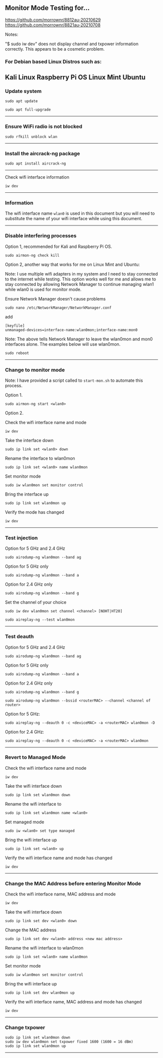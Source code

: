 ## Monitor Mode Testing for...

https://github.com/morrownr/8812au-20210629
https://github.com/morrownr/8821au-20210708

Notes: 

"$ sudo iw dev" does not display channel and txpower information correctly.
This appears to be a cosmetic problem.

### For Debian based Linux Distros such as:

Kali Linux
Raspberry Pi OS
Linux Mint
Ubuntu
-----

### Update system
```
sudo apt update
```
```
sudo apt full-upgrade
```

-----

### Ensure WiFi radio is not blocked
```
sudo rfkill unblock wlan
```

-----

### Install the aircrack-ng package
```
sudo apt install aircrack-ng
```

-----
Check wifi interface information
```
iw dev
```

-----

### Information

The wifi interface name ```wlan0``` is used in this document but you will need
to substitute the name of your wifi interface while using this document.

-----

### Disable interfering processes

Option 1, recommended for Kali and Raspberry Pi OS.
```
sudo airmon-ng check kill
```

Option 2, another way that works for me on Linux Mint and Ubuntu:

Note: I use multiple wifi adapters in my system and I need to stay connected
to the internet while testing. This option works well for me and allows
me to stay connected by allowing Network Manager to continue managing wlan1
while wlan0 is used for monitor mode.

Ensure Network Manager doesn't cause problems
```
sudo nano /etc/NetworkManager/NetworkManager.conf
```
add
```
[keyfile]
unmanaged-devices=interface-name:wlan0mon;interface-name:mon0
```
Note: The above tells Network Manager to leave the wlan0mon and mon0 interfaces
alone. The examples below will use wlan0mon.

```
sudo reboot
```

-----

### Change to monitor mode

Note: I have provided a script called to ```start-mon.sh``` to automate this process.

Option 1.
```
sudo airmon-ng start <wlan0>
```

Option 2.

Check the wifi interface name and mode
```
iw dev
```

Take the interface down
```
sudo ip link set <wlan0> down
```

Rename the interface to wlan0mon
```
sudo ip link set <wlan0> name wlan0mon
```

Set monitor mode
```
sudo iw wlan0mon set monitor control
```

Bring the interface up
```
sudo ip link set wlan0mon up
```

Verify the mode has changed
```
iw dev
```

-----

### Test injection

Option for 5 GHz and 2.4 GHz
```
sudo airodump-ng wlan0mon --band ag
```
Option for 5 GHz only
```
sudo airodump-ng wlan0mon --band a
```
Option for 2.4 GHz only
```
sudo airodump-ng wlan0mon --band g
```
Set the channel of your choice
```
sudo iw dev wlan0mon set channel <channel> [NOHT|HT20]
```
```
sudo aireplay-ng --test wlan0mon
```

-----

### Test deauth

Option for 5 GHz and 2.4 GHz
```
sudo airodump-ng wlan0mon --band ag
```
Option for 5 GHz only
```
sudo airodump-ng wlan0mon --band a
```
Option for 2.4 GHz only
```
sudo airodump-ng wlan0mon --band g
```
```
sudo airodump-ng wlan0mon --bssid <routerMAC> --channel <channel of router>
```
Option for 5 GHz:
```
sudo aireplay-ng --deauth 0 -c <deviceMAC> -a <routerMAC> wlan0mon -D
```
Option for 2.4 GHz:
```
sudo aireplay-ng --deauth 0 -c <deviceMAC> -a <routerMAC> wlan0mon
```

-----

### Revert to Managed Mode

Check the wifi interface name and mode
```
iw dev
```

Take the wifi interface down
```
sudo ip link set wlan0mon down
```

Rename the wifi interface to <wlan0>
```
sudo ip link set wlan0mon name <wlan0>
```

Set managed mode
```
sudo iw <wlan0> set type managed
```

Bring the wifi interface up
```
sudo ip link set <wlan0> up
```

Verify the wifi interface name and mode has changed
```
iw dev
```

-----

### Change the MAC Address before entering Monitor Mode

Check the wifi interface name, MAC address and mode
```
iw dev
```

Take the wifi interface down
```
sudo ip link set dev <wlan0> down
```

Change the MAC address
```
sudo ip link set dev <wlan0> address <new mac address>
```

Rename the wifi interface to wlan0mon
```
sudo ip link set <wlan0> name wlan0mon
```

Set monitor mode
```
sudo iw wlan0mon set monitor control
```

Bring the wifi interface up
```
sudo ip link set dev wlan0mon up
```

Verify the wifi interface name, MAC address and mode has changed
```
iw dev
```

-----

### Change txpower
```
sudo ip link set wlan0mon down
sudo iw dev wlan0mon set txpower fixed 1600 (1600 = 16 dBm)
sudo ip link set wlan0mon up
```

-----

